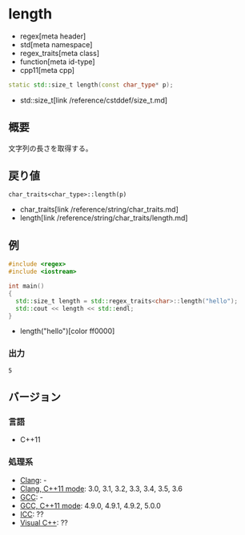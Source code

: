 # length
* regex[meta header]
* std[meta namespace]
* regex_traits[meta class]
* function[meta id-type]
* cpp11[meta cpp]

```cpp
static std::size_t length(const char_type* p);
```
* std::size_t[link /reference/cstddef/size_t.md]


## 概要
文字列の長さを取得する。


## 戻り値
```
char_traits<char_type>::length(p)
```
* char_traits[link /reference/string/char_traits.md]
* length[link /reference/string/char_traits/length.md]


## 例
```cpp
#include <regex>
#include <iostream>

int main()
{
  std::size_t length = std::regex_traits<char>::length("hello");
  std::cout << length << std::endl;
}
```
* length("hello")[color ff0000]

### 出力
```
5
```


## バージョン
### 言語
- C++11

### 処理系
- [Clang](/implementation.md#clang): -
- [Clang, C++11 mode](/implementation.md#clang): 3.0, 3.1, 3.2, 3.3, 3.4, 3.5, 3.6
- [GCC](/implementation.md#gcc): -
- [GCC, C++11 mode](/implementation.md#gcc): 4.9.0, 4.9.1, 4.9.2, 5.0.0
- [ICC](/implementation.md#icc): ??
- [Visual C++](/implementation.md#visual_cpp): ??

